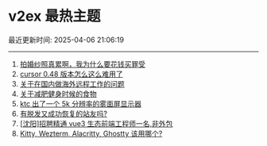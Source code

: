 # v2ex 最热主题

最近更新时间: 2025-04-06 21:06:19

--- 
1. [拍婚纱照真累啊，我为什么要花钱买罪受](https://www.v2ex.com/t/1123495) 
2. [cursor 0.48 版本怎么这么难用了](https://www.v2ex.com/t/1123462) 
3. [关于在国内做海外远程工作的问题](https://www.v2ex.com/t/1123484) 
4. [关于减肥健身时候的食物](https://www.v2ex.com/t/1123514) 
5. [ktc 出了一个 5k 分辨率的雾面屏显示器](https://www.v2ex.com/t/1123483) 
6. [有脱发又成功恢复的站友吗?](https://www.v2ex.com/t/1123496) 
7. [[沈阳]招聘精通 vue3 生态前端工程师一名,非外包](https://www.v2ex.com/t/1123512) 
8. [Kitty, Wezterm, Alacritty, Ghostty 该用哪个?](https://www.v2ex.com/t/1123532) 
